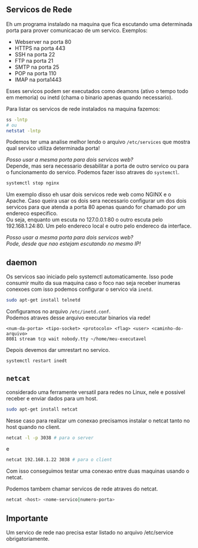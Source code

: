 ## Servicos de Rede
Eh um programa instalado na maquina que fica escutando uma determinada porta para prover comunicacao de um servico. Exemplos:  
- Webserver na porta 80
- HTTPS na porta 443
- SSH na porta 22
- FTP na porta 21
- SMTP na porta 25
- POP na porta 110
- IMAP na porta1443
  
Esses servicos podem ser executados como deamons (ativo o tempo todo em memoria) ou inetd (chama o binario apenas quando necessario).  
  
Para listar os servicos de rede instalados na maquina fazemos:
``` sh
ss -lntp
# ou
netstat -lntp
```
  
Podemos ter uma analise melhor lendo o arquivo `/etc/services` que mostra qual servico utiliza determinada porta!  

_Posso usar a mesma porta para dois servicos web?_  
Depende, mas sera necessario desabilitar a porta de outro servico ou para o funcionamento do servico. Podemos fazer isso atraves do `systemctl`.  
  
``` sh
systemctl stop nginx
```
  
Um exemplo disso eh usar dois servicos rede web como NGINX e o Apache. Caso queira usar os dois sera necessario configurar um dos dois servicos para que atenda a porta 80 apenas quando for chamado por um endereco especifico.  
Ou seja, enquanto um escuta no 127.0.0.1:80 o outro escuta pelo 192.168.1.24:80. Um pelo endereco local e outro pelo endereco da interface.  
  
_Posso usar a mesma porta para dois servicos web?_  
*Pode, desde que nao estejam escutando no mesmo IP!*  
  
## daemon
Os servicos sao iniciado pelo systemctl automaticamente. Isso pode consumir muito da sua maquina caso o foco nao seja receber inumeras conexoes com isso podemos configurar o servico via `inetd`.  
  
```sh
sudo apt-get install telnetd
```  
  
Configuramos no arquivo `/etc/inetd.conf`.  
Podemos atraves desse arquivo executar binarios via rede!  

```vim
<num-da-porta> <tipo-socket> <protocolo> <flag> <user> <caminho-do-arquivo>
8081 stream tcp wait nobody.tty ~/home/meu-executavel
```  
  
Depois devemos dar umrestart no servico.  
```sh
systemctl restart inedt
```

## `netcat`
considerado uma ferramente versatil para redes no Linux, nele e possivel receber e enviar dados para um host.

```sh
sudo apt-get install netcat
```
  
Nesse caso para realizar um conexao precisamos instalar o netcat tanto no host quando no client.  
```sh 
netcat -l -p 3038 # para o server
```  
e  
```sh
netcat 192.168.1.22 3038 # para o client
```  
Com isso conseguimos testar uma conexao entre duas maquinas usando o netcat.  
  
Podemos tambem chamar servicos de rede atraves do netcat.  
```sh
netcat <host> <nome-servico|numero-porta>
```  
  
## Importante
Um servico de rede nao precisa estar listado no arquivo /etc/service obrigatoriamente.  

